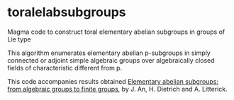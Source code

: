 # toralelabsubgroups
Magma code to construct toral elementary abelian subgroups in groups of Lie type

This algorithm enumerates elementary abelian p-subgroups in simply connected or adjoint
simple algebraic groups over algebraically closed fields of characteristic different from p.

This code accompanies results obtained [Elementary abelian subgroups: from algebraic groups to finite groups](https://arxiv.org/abs/2303.02364), by J. An, H. Dietrich and A. Litterick.
